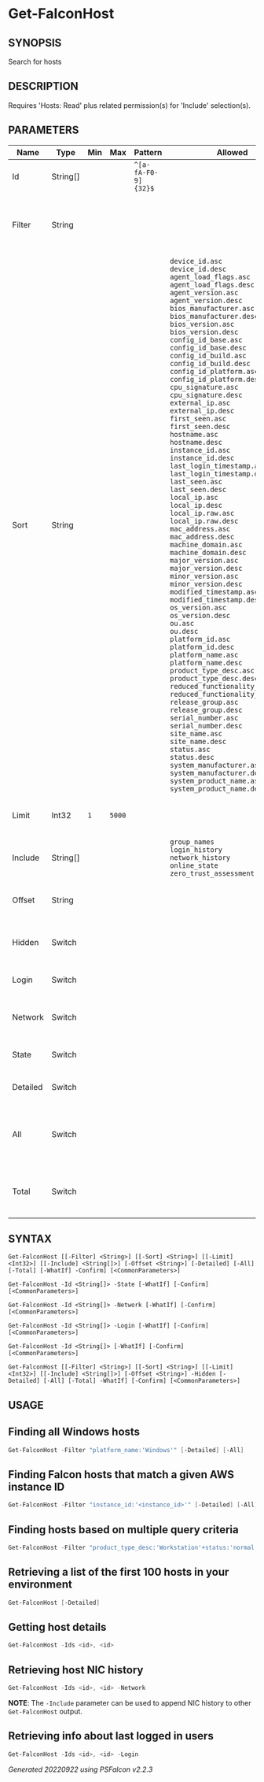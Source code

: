 ﻿# Get-FalconHost
## SYNOPSIS
Search for hosts

## DESCRIPTION
Requires 'Hosts: Read' plus related permission(s) for 'Include' selection(s).

## PARAMETERS
|Name|Type|Min|Max|Pattern|Allowed|Pipeline|PipelineByName|Description|
|----|----|---|---|-------|-------|--------|--------------|-----------|
|Id|String[]|||`^[a-fA-F0-9]{32}$`||||Host identifier|
|Filter|String|||||False|False|Falcon Query Language expression to limit results|
|Sort|String||||`device_id.asc`<BR>`device_id.desc`<BR>`agent_load_flags.asc`<BR>`agent_load_flags.desc`<BR>`agent_version.asc`<BR>`agent_version.desc`<BR>`bios_manufacturer.asc`<BR>`bios_manufacturer.desc`<BR>`bios_version.asc`<BR>`bios_version.desc`<BR>`config_id_base.asc`<BR>`config_id_base.desc`<BR>`config_id_build.asc`<BR>`config_id_build.desc`<BR>`config_id_platform.asc`<BR>`config_id_platform.desc`<BR>`cpu_signature.asc`<BR>`cpu_signature.desc`<BR>`external_ip.asc`<BR>`external_ip.desc`<BR>`first_seen.asc`<BR>`first_seen.desc`<BR>`hostname.asc`<BR>`hostname.desc`<BR>`instance_id.asc`<BR>`instance_id.desc`<BR>`last_login_timestamp.asc`<BR>`last_login_timestamp.desc`<BR>`last_seen.asc`<BR>`last_seen.desc`<BR>`local_ip.asc`<BR>`local_ip.desc`<BR>`local_ip.raw.asc`<BR>`local_ip.raw.desc`<BR>`mac_address.asc`<BR>`mac_address.desc`<BR>`machine_domain.asc`<BR>`machine_domain.desc`<BR>`major_version.asc`<BR>`major_version.desc`<BR>`minor_version.asc`<BR>`minor_version.desc`<BR>`modified_timestamp.asc`<BR>`modified_timestamp.desc`<BR>`os_version.asc`<BR>`os_version.desc`<BR>`ou.asc`<BR>`ou.desc`<BR>`platform_id.asc`<BR>`platform_id.desc`<BR>`platform_name.asc`<BR>`platform_name.desc`<BR>`product_type_desc.asc`<BR>`product_type_desc.desc`<BR>`reduced_functionality_mode.asc`<BR>`reduced_functionality_mode.desc`<BR>`release_group.asc`<BR>`release_group.desc`<BR>`serial_number.asc`<BR>`serial_number.desc`<BR>`site_name.asc`<BR>`site_name.desc`<BR>`status.asc`<BR>`status.desc`<BR>`system_manufacturer.asc`<BR>`system_manufacturer.desc`<BR>`system_product_name.asc`<BR>`system_product_name.desc`|False|False|Property and direction to sort results|
|Limit|Int32|`1`|`5000`|||False|False|Maximum number of results per request|
|Include|String[]||||`group_names`<BR>`login_history`<BR>`network_history`<BR>`online_state`<BR>`zero_trust_assessment`|False|False|Include additional properties|
|Offset|String|||||False|False|Position to begin retrieving results|
|Hidden|Switch|||||False|False|Restrict search to 'hidden' hosts|
|Login|Switch|||||False|False|Retrieve user login history|
|Network|Switch|||||False|False|Retrieve network address history|
|State|Switch|||||False|False|Retrieve online status|
|Detailed|Switch|||||False|False|Retrieve detailed information|
|All|Switch|||||False|False|Repeat requests until all available results are retrieved|
|Total|Switch|||||False|False|Display total result count instead of results|
## SYNTAX
```
Get-FalconHost [[-Filter] <String>] [[-Sort] <String>] [[-Limit] <Int32>] [[-Include] <String[]>] [-Offset <String>] [-Detailed] [-All] [-Total] [-WhatIf] -Confirm] [<CommonParameters>]
```
```
Get-FalconHost -Id <String[]> -State [-WhatIf] [-Confirm] [<CommonParameters>]
```
```
Get-FalconHost -Id <String[]> -Network [-WhatIf] [-Confirm] [<CommonParameters>]
```
```
Get-FalconHost -Id <String[]> -Login [-WhatIf] [-Confirm] [<CommonParameters>]
```
```
Get-FalconHost -Id <String[]> [-WhatIf] [-Confirm] [<CommonParameters>]
```
```
Get-FalconHost [[-Filter] <String>] [[-Sort] <String>] [[-Limit] <Int32>] [[-Include] <String[]>] [-Offset <String>] -Hidden [-Detailed] [-All] [-Total] -WhatIf] [-Confirm] [<CommonParameters>]
```
## USAGE
## Finding all Windows hosts
```powershell
Get-FalconHost -Filter "platform_name:'Windows'" [-Detailed] [-All]
```
## Finding Falcon hosts that match a given AWS instance ID
```powershell
Get-FalconHost -Filter "instance_id:'<instance_id>'" [-Detailed] [-All]
```
## Finding hosts based on multiple query criteria
```powershell
Get-FalconHost -Filter "product_type_desc:'Workstation'+status:'normal'+platform_name:['Windows','Mac']+last_seen:>='2020-07-04'" [-Detailed] [-All]
```
## Retrieving a list of the first 100 hosts in your environment
```powershell
Get-FalconHost [-Detailed]
```
## Getting host details
```powershell
Get-FalconHost -Ids <id>, <id>
```
## Retrieving host NIC history
```powershell
Get-FalconHost -Ids <id>, <id> -Network
```
**NOTE**: The `-Include` parameter can be used to append NIC history to other `Get-FalconHost` output.
## Retrieving info about last logged in users
```powershell
Get-FalconHost -Ids <id>, <id> -Login
```
_Generated 20220922 using PSFalcon v2.2.3_

